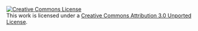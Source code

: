 [![Creative Commons License](http://i.creativecommons.org/l/by/3.0/88x31.png "Creative Commons License")](http://creativecommons.org/licenses/by/3.0/)  
This work is licensed under a [Creative Commons Attribution 3.0 Unported License](http://creativecommons.org/licenses/by/3.0/).
